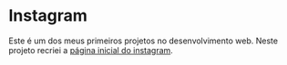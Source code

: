# Instagram

Este é um dos meus primeiros projetos no desenvolvimento web. Neste projeto recriei a <a href = "https://gabrielnicolim.github.io/Instagram/instagram-master">página inicial do instagram</a>. 
